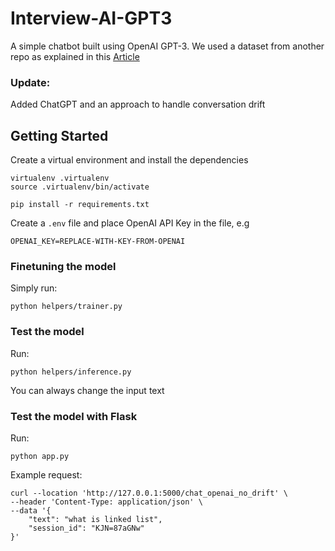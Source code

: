 # Interview-AI-GPT3

A simple chatbot built using OpenAI GPT-3. We used a dataset from another repo as explained in this [Article](https://medium.com/@olahsymbo/fine-tuning-openai-gpt-3-to-build-custom-chatbot-fe2dea524561)  

### Update: 

Added ChatGPT and an approach to handle conversation drift

## Getting Started
Create a virtual environment and install the dependencies

```
virtualenv .virtualenv
source .virtualenv/bin/activate

pip install -r requirements.txt
```

Create a `.env` file and place OpenAI API Key in the file, e.g

``` 
OPENAI_KEY=REPLACE-WITH-KEY-FROM-OPENAI
```

### Finetuning the model

Simply run:

``` 
python helpers/trainer.py
```

### Test the model

Run:

``` 
python helpers/inference.py
```
You can always change the input text

### Test the model with Flask

Run:

``` 
python app.py
```

Example request:

```
curl --location 'http://127.0.0.1:5000/chat_openai_no_drift' \
--header 'Content-Type: application/json' \
--data '{
    "text": "what is linked list",
    "session_id": "KJN=87aGNw"
}'
```
